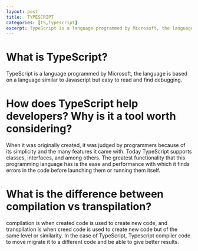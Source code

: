```yaml
---
layout: post
title:  TYPESCRIPT
categories: [TS,Typescript]
excerpt: TypeScript is a language programmed by Microsoft, the language is based on a language similar to Javascript but easy to read and find debugging.
---
```


# What is TypeScript?

TypeScript is a language programmed by Microsoft, the language is based on a language similar to Javascript but easy to read and find debugging.

# How does TypeScript help developers? Why is it a tool worth considering?

When it was originally created, it was judged by programmers because of its simplicity and the many features it came with. Today TypeScript supports classes, interfaces, and among others. The greatest functionality that this programming language has is the ease and performance with which it finds errors in the code before launching them or running them itself.

# What is the difference between compilation vs transpilation?

compilation is when created code is used to create new code, and transpilation is when creed code is used to create new code but of the same level or similarity. In the case of TypeScript, Typescript compiler code to move migrate it to a different code and be able to give better results.

